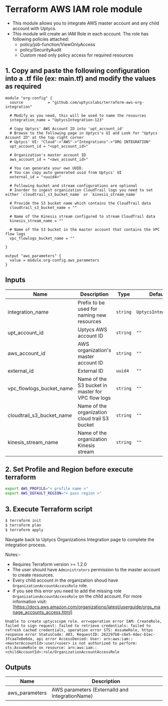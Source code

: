 # Terraform AWS IAM role module

- This module allows you to integrate AWS master account and any child account with Uptycs.
- This module will create an IAM Role in each account. The role has following policies attached:
  - policy/job-function/ViewOnlyAccess
  - policy/SecurityAudit
  - Custom read only policy access for required resources

## 1. Copy and paste the following configuration into a .tf file (ex: main.tf) and modify the values as required

```
module "org-config" {
  source           = "github.com/uptycslabs/terraform-aws-org-integration"

  # Modify as you need, this will be used to name the resources
  integration_name = "UptycsIntegration-123"

  # Copy Uptycs' AWS Account ID into 'upt_account_id'
  # Browse to the following page in Uptycs's UI and Look for "Uptycs Account ID" at the top right corner 
  # Uptycs' UI: "Cloud"->"AWS"->"Integrations"->"ORG INTEGRATION"
  upt_account_id = "<upt_account_id>"

  # Organization's master account ID 
  aws_account_id = "<aws_account_id>"

  # You can generate your own UUID.
  # You can copy auto generated uuid from Uptycs' UI
  external_id = "<uuid4>"

  # Following bucket and stream configurations are optional
  # Inorder to ingest organization CloudTrail logs you need to set either `cloudtrail_s3_bucket_name` or `kinesis_stream_name`

  # Provide the S3 bucket name which contains the CloudTrail data
  cloudtrail_s3_bucket_name = ""

  # Name of the Kinesis stream configured to stream CloudTrail data
  kinesis_stream_name = ""

  # Name of the S3 bucket in the master account that contains the VPC flow logs
  vpc_flowlogs_bucket_name = ""

}

output "aws_parameters" {
  value = module.org-config.aws_parameters
}

```

## Inputs

| Name                      | Description                                                     | Type     | Default             | Required |
| --------------------------- | ----------------------------------------------------------------- | ---------- | --------------------- | ---------- |
| integration_name          | Prefix to be used for naming new resources                      | `string` | `UptycsIntegration` |          |
| upt_account_id            | Uptycs AWS account ID                                           | `string` | `""`                | Yes      |
| aws_account_id            | AWS organization's master account ID                            | `string` | `""`                | Yes      |
| external_id               | External ID                                                     | `uuid4`  | `""`                | Yes      |
| vpc_flowlogs_bucket_name  | Name of the S3 bucket in master for VPC flow logs               | `string` | `""`                | Optional |
| cloudtrail_s3_bucket_name | Name of the organization cloud trail S3 bucket                  | `string` | `""`                | Optional |
| kinesis_stream_name       | Name of the organization Kinesis stream                         | `string` | `""`                | Optional |

## 2. Set Profile and Region before execute terraform

```sh
export AWS_PROFILE="< profile name >"
export AWS_DEFAULT_REGION="< pass region >"
```

## 3. Execute Terraform script

```sh
$ terraform init
$ terraform plan
$ terraform apply
```
Navigate back to Uptycs Organizations Integration page to complete the integration process.

Notes:-
- Requires Terraform version >= 1.2.0 
- The user should have `Administrators`  permission to the master account to create resources.
- Every child account in the organization shoud have `OrganizationAccountAccessRole` role.
- If you see this error you need to add the missing role `OrganizationAccountAccessRole` on the child account. For more information visit: [https://docs.aws.amazon.com/organizations/latest/userguide/orgs_manage_accounts_access.html]

```
Unable to create uptycscspm role. err=operation error IAM: CreateRole, failed to sign request: failed to retrieve credentials: failed to refresh cached credentials, operation error STS: AssumeRole, https response error StatusCode: 403, RequestID: 262297b8-c6e5-4dec-b1ec-3fcaa7e8e6da, api error AccessDenied: User: arn:aws:iam::<masterAccountId>:user/<user> is not authorized to perform: sts:AssumeRole on resource: arn:aws:iam::<childAccountId>:role/OrganizationAccountAccessRole
```
## Outputs

| Name           | Description                                     |
| ---------------- | ------------------------------------------------- |
| aws_parameters | AWS parameters (ExternalId and IntegrationName) |

##
